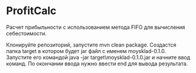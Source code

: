 # ProfitCalc
Расчет прибыльности с использованием метода FIFO для вычисления себестоимости.

Клонируйте репозиторий, запустите mvn clean package. Создастся папка target в котором будет jar файл с именем moysklad-0.1.0. Запустите его командой java -jar target\moysklad-0.1.0.jar и начните ввод команд. По окончании ввода нужно ввести end для вывода результата.
